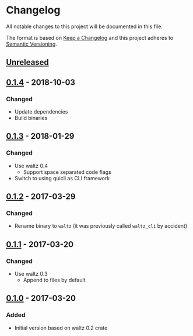 # Changelog
All notable changes to this project will be documented in this file.

The format is based on [Keep a Changelog](http://keepachangelog.com/en/1.0.0/)
and this project adheres to [Semantic Versioning](http://semver.org/spec/v2.0.0.html).

## [Unreleased]

## [0.1.4] - 2018-10-03

### Changed

- Update dependencies
- Build binaries

## [0.1.3] - 2018-01-29

### Changed

- Use waltz 0.4
  - Support space separated code flags
- Switch to using quicli as CLI framework

## [0.1.2] - 2017-03-29

### Changed

- Rename binary to `waltz` (it was previously called `waltz_cli` by accident)

## [0.1.1] - 2017-03-20

### Changed

- Use waltz 0.3
  - Append to files by default

## [0.1.0] - 2017-03-20

### Added

- Initial version based on waltz 0.2 crate

[Unreleased]: https://github.com/killercup/waltz/compare/waltz_cli-0.1.4...HEAD
[0.1.4]: https://github.com/killercup/waltz/compare/waltz_cli-v0.1.3...waltz_cli-0.1.4
[0.1.3]: https://github.com/killercup/waltz/compare/waltz_cli-v0.1.2...waltz_cli-0.1.3
[0.1.2]: https://github.com/killercup/waltz/compare/waltz_cli-0.1.1...waltz_cli-v0.1.2
[0.1.1]: https://github.com/killercup/waltz/compare/waltz_cli-0.1.0...waltz_cli-0.1.1
[0.1.0]: https://github.com/killercup/waltz/compare/38ba3332f48daaa98ab437672c6a10f478454c2c...waltz_cli-0.1.0
